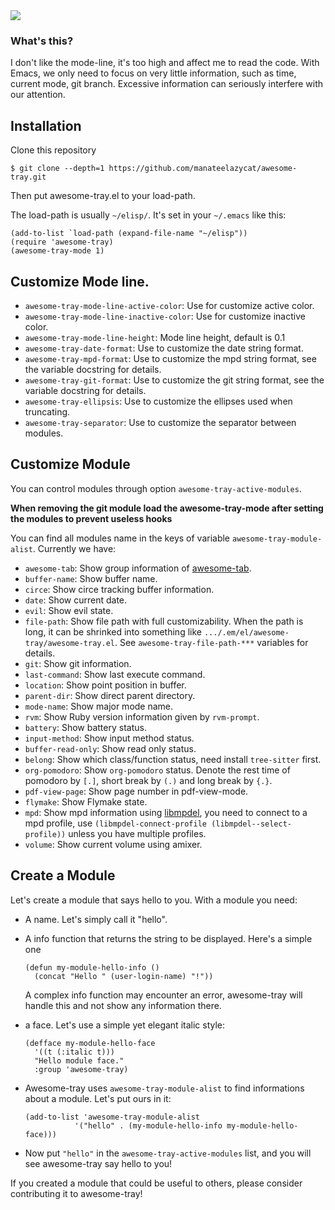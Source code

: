<img src="./screenshot.png">

### What's this?
I don't like the mode-line, it's too high and affect me to read the code.
With Emacs, we only need to focus on very little information, such as time, current mode, git branch.
Excessive information can seriously interfere with our attention.

## Installation
Clone this repository

```console
$ git clone --depth=1 https://github.com/manateelazycat/awesome-tray.git
```

Then put awesome-tray.el to your load-path.

The load-path is usually `~/elisp/`. It's set in your `~/.emacs` like this:

```Elisp
(add-to-list `load-path (expand-file-name "~/elisp"))
(require 'awesome-tray)
(awesome-tray-mode 1)
```

## Customize Mode line.

- `awesome-tray-mode-line-active-color`: Use for customize active color.
- `awesome-tray-mode-line-inactive-color`: Use for customize inactive color.
- `awesome-tray-mode-line-height`: Mode line height, default is 0.1
- `awesome-tray-date-format`: Use to customize the date string format.
- `awesome-tray-mpd-format`: Use to customize the mpd string format, see the variable docstring for details.
- `awesome-tray-git-format`: Use to customize the git string format, see the variable docstring for details.
- `awesome-tray-ellipsis`: Use to customize the ellipses used when truncating.
- `awesome-tray-separator`: Use to customize the separator between modules.

## Customize Module
You can control modules through option ```awesome-tray-active-modules```.

**When removing the git module load the awesome-tray-mode after setting the modules to prevent useless hooks**

You can find all modules name in the keys of variable ```awesome-tray-module-alist```. Currently we have:

- `awesome-tab`: Show group information of [awesome-tab](https://github.com/manateelazycat/awesome-tab).
- `buffer-name`: Show buffer name.
- `circe`: Show circe tracking buffer information.
- `date`: Show current date.
- `evil`: Show evil state.
- `file-path`: Show file path with full customizability. When the path is long, it can be shrinked into something like `.../.em/el/awesome-tray/awesome-tray.el`. See `awesome-tray-file-path-***` variables for details.
- `git`: Show git information.
- `last-command`: Show last execute command.
- `location`: Show point position in buffer.
- `parent-dir`: Show direct parent directory.
- `mode-name`: Show major mode name.
- `rvm`: Show Ruby version information given by `rvm-prompt`.
- `battery`: Show battery status.
- `input-method`: Show input method status.
- `buffer-read-only`: Show read only status.
- `belong`: Show which class/function status, need install `tree-sitter` first.
- `org-pomodoro`: Show `org-pomodoro` status. Denote the rest time of pomodoro by `[.]`, short break by `(.)` and long break by `{.}`.
- `pdf-view-page`: Show page number in pdf-view-mode.
- `flymake`: Show Flymake state.
- `mpd`: Show mpd information using [libmpdel](https://github.com/mpdel/libmpdel), you need to connect to a mpd profile, use `(libmpdel-connect-profile (libmpdel--select-profile))` unless you have multiple profiles.
- `volume`: Show current volume using amixer.

## Create a Module
Let's create a module that says hello to you. With a module you need:

- A name. Let's simply call it "hello".

- A info function that returns the string to be displayed. Here's a simple one

  ``` emacs-lisp
  (defun my-module-hello-info ()
    (concat "Hello " (user-login-name) "!"))
  ```

  A complex info function may encounter an error, awesome-tray will handle this and not show any information there.

- a face. Let's use a simple yet elegant italic style:

  ``` emacs-lisp
  (defface my-module-hello-face
    '((t (:italic t)))
    "Hello module face."
    :group 'awesome-tray)
  ```

- Awesome-tray uses `awesome-tray-module-alist` to find informations about a module. Let's put ours in it:

  ``` emacs-lisp
  (add-to-list 'awesome-tray-module-alist
             '("hello" . (my-module-hello-info my-module-hello-face)))
  ```

- Now put `"hello"` in the `awesome-tray-active-modules` list, and you will see awesome-tray say hello to you!

If you created a module that could be useful to others, please consider contributing it to awesome-tray!
